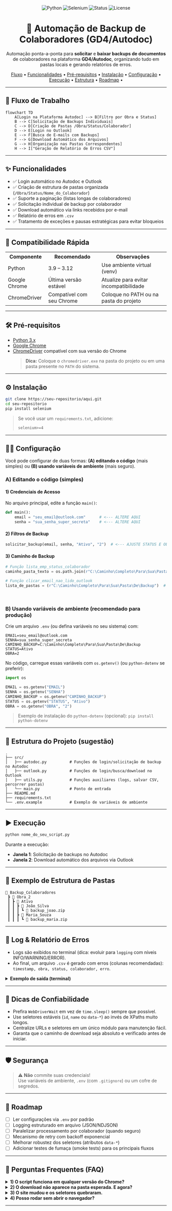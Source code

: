 <!--
  README.md for: Automação de Backup de Colaboradores (GD4/Autodoc)
  Author: Igor (with ChatGPT assistance)
  Tip: This README mixes Markdown + a pinch of HTML for a nicer layout on GitHub.
-->

<p align="center">
  <img src="https://img.shields.io/badge/Python-3.x-blue?logo=python" alt="Python">
  <img src="https://img.shields.io/badge/Selenium-Automation-brightgreen?logo=selenium" alt="Selenium">
  <img src="https://img.shields.io/badge/Status-Em%20Uso-success" alt="Status">
  <img src="https://img.shields.io/badge/License-MIT-lightgrey" alt="License">
</p>

<h1 align="center">🤖 Automação de Backup de Colaboradores (GD4/Autodoc)</h1>

<p align="center">
Automação ponta-a-ponta para <strong>solicitar</strong> e <strong>baixar backups de documentos</strong> de colaboradores na plataforma <strong>GD4/Autodoc</strong>, organizando tudo em pastas locais e gerando relatórios de erros.
</p>

<p align="center">
  <a href="#-fluxo-de-trabalho">Fluxo</a> •
  <a href="#-funcionalidades">Funcionalidades</a> •
  <a href="#-pré-requisitos">Pré-requisitos</a> •
  <a href="#-instalação">Instalação</a> •
  <a href="#-configuração">Configuração</a> •
  <a href="#️-execução">Execução</a> •
  <a href="#-exemplo-de-estrutura-de-pastas">Estrutura</a> •
  <a href="#-roadmap">Roadmap</a> •
</p>

---

## 🧩 Fluxo de Trabalho

```mermaid
flowchart TD
    A[Login na Plataforma Autodoc] --> B[Filtro por Obra e Status]
    B --> C[Solicitação de Backups Individuais]
    C --> D[Criação de Pastas /Obra/Status/Colaborador]
    D --> E[Login no Outlook]
    E --> F[Busca de E-mails com Backups]
    F --> G[Download Automático dos Arquivos]
    G --> H[Organização nas Pastas Correspondentes]
    H --> I["Geração de Relatório de Erros CSV"]

```

---

## ✨ Funcionalidades

- ✅ Login automático no Autodoc e Outlook
- ✅ Criação de estrutura de pastas organizada (`/Obra/Status/Nome_do_Colaborador`)
- ✅ Suporte a paginação (listas longas de colaboradores)
- ✅ Solicitação individual de backup por colaborador
- ✅ Download automático via links recebidos por e-mail
- ✅ Relatório de erros em `.csv`
- ✅ Tratamento de exceções e pausas estratégicas para evitar bloqueios

---

## 🔎 Compatibilidade Rápida

<table>
  <tr>
    <th>Componente</th>
    <th>Recomendado</th>
    <th>Observações</th>
  </tr>
  <tr>
    <td>Python</td>
    <td>3.9 – 3.12</td>
    <td>Use ambiente virtual (venv)</td>
  </tr>
  <tr>
    <td>Google Chrome</td>
    <td>Última versão estável</td>
    <td>Atualize para evitar incompatibilidade</td>
  </tr>
  <tr>
    <td>ChromeDriver</td>
    <td>Compatível com seu Chrome</td>
    <td>Coloque no PATH ou na pasta do projeto</td>
  </tr>
</table>

---

## 🛠 Pré-requisitos

- <a href="https://www.python.org/downloads/">Python 3.x</a>
- <a href="https://www.google.com/chrome/">Google Chrome</a>
- <a href="https://googlechromelabs.github.io/chrome-for-testing/">ChromeDriver</a> compatível com sua versão do Chrome  
  <blockquote>
    <strong>Dica:</strong> Coloque o <code>chromedriver.exe</code> na pasta do projeto ou em uma pasta presente no <code>PATH</code> do sistema.
  </blockquote>

---

## ⚙️ Instalação

```bash
git clone https://seu-repositorio/aqui.git
cd seu-repositorio
pip install selenium
```

> Se você usar um `requirements.txt`, adicione:
>
> ```txt
> selenium>=4
> ```

---

## 🧑‍💻 Configuração

Você pode configurar de duas formas: **(A) editando o código** (mais simples) ou **(B) usando variáveis de ambiente** (mais seguro).

### A) Editando o código (simples)

#### 1) Credenciais de Acesso

No arquivo principal, edite a função `main()`:

```python
def main():
    email = "seu_email@outlook.com"      # <--- ALTERE AQUI
    senha = "sua_senha_super_secreta"    # <--- ALTERE AQUI
```

#### 2) Filtros de Backup

```python
solicitar_backup(email, senha, "Ativo", "2")  # <--- AJUSTE STATUS E OBRA (posição na lista)
```

#### 3) Caminho de Backup

```python
# Função lista_emp_status_colaborador
caminho_pasta_texto = os.path.join(r"C:\Caminho\Completo\Para\Sua\Pasta\De\Backup")

# Função clicar_email_nao_lido_outlook
lista_de_pastas = (r"C:\Caminho\Completo\Para\Sua\Pasta\De\Backup")  # Deve ser o MESMO caminho
```

<br/>

### B) Usando variáveis de ambiente (recomendado para produção)

Crie um arquivo `.env` (ou defina variáveis no seu sistema) com:

```env
EMAIL=seu_email@outlook.com
SENHA=sua_senha_super_secreta
CAMINHO_BACKUP=C:\Caminho\Completo\Para\Sua\Pasta\De\Backup
STATUS=Ativo
OBRA=2
```

No código, carregue essas variáveis com `os.getenv()` (ou `python-dotenv` se preferir):

```python
import os

EMAIL = os.getenv("EMAIL")
SENHA = os.getenv("SENHA")
CAMINHO_BACKUP = os.getenv("CAMINHO_BACKUP")
STATUS = os.getenv("STATUS", "Ativo")
OBRA = os.getenv("OBRA", "2")
```

> Exemplo de instalação do `python-dotenv` (opcional): `pip install python-dotenv`

---

## 🧭 Estrutura do Projeto (sugestão)

```
.
├── src/
│   ├── autodoc.py          # Funções de login/solicitação de backup no Autodoc
│   ├── outlook.py          # Funções de login/busca/download no Outlook
│   ├── utils.py            # Funções auxiliares (logs, salvar CSV, percorrer pastas)
│   └── main.py             # Ponto de entrada
├── README.md
├── requirements.txt
└── .env.example            # Exemplo de variáveis de ambiente
```

---

## ▶️ Execução

```bash
python nome_do_seu_script.py
```

Durante a execução:
- <strong>Janela 1</strong>: Solicitação de backups no Autodoc  
- <strong>Janela 2</strong>: Download automático dos arquivos via Outlook  

---

## 📂 Exemplo de Estrutura de Pastas

```
📂 Backup_Colaboradores
 ┣ 📂 Obra_2
 ┃ ┣ 📂 Ativo
 ┃ ┃ ┣ 📂 João_Silva
 ┃ ┃ ┃ ┗ 📄 backup_joao.zip
 ┃ ┃ ┣ 📂 Maria_Souza
 ┃ ┃ ┃ ┗ 📄 backup_maria.zip
```

---

## 🧾 Log & Relatório de Erros

- Logs são exibidos no terminal (dica: evoluir para `logging` com níveis INFO/WARNING/ERROR).
- Ao final, um arquivo `.csv` é gerado com erros (colunas recomendadas):  
  <code>timestamp, obra, status, colaborador, erro</code>.

<details>
  <summary><strong>Exemplo de saída (terminal)</strong></summary>

```
Processando a página 1 de colaboradores.
Clicou no colaborador: João Silva
Gerando backup... numero João Silva. Aguarde...
Navegando para a página 2...
Foram encontrados 2 erros. Salvando relatório...
Relatório de erros salvo com sucesso em: 'relatorio_de_erros_20250101_120301.csv'
Fechando o navegador.
```
</details>

---

## 🧪 Dicas de Confiabilidade

- Prefira `WebDriverWait` em vez de `time.sleep()` sempre que possível.
- Use seletores estáveis (`id`, `name` ou `data-*`) ao invés de XPaths muito longos.
- Centralize URLs e seletores em um único módulo para manutenção fácil.
- Garanta que o caminho de download seja absoluto e verificado antes de iniciar.

---

## 🛡️ Segurança

> ⚠️ <strong>Não</strong> commite suas credenciais!  
> Use variáveis de ambiente, `.env` (com `.gitignore`) ou um cofre de segredos.

---

## 🧭 Roadmap

- [ ] Ler configurações via `.env` por padrão
- [ ] Logging estruturado em arquivo (JSON/NDJSON)
- [ ] Paralelizar processamento por colaborador (quando seguro)
- [ ] Mecanismo de retry com backoff exponencial
- [ ] Melhorar robustez dos seletores (atributos `data-*`)
- [ ] Adicionar testes de fumaça (smoke tests) para os principais fluxos

---

## 🧐 Perguntas Frequentes (FAQ)

<details>
  <summary><strong>1) O script funciona em qualquer versão do Chrome?</strong></summary>
  Garanta que o <em>ChromeDriver</em> seja compatível com a <em>mesma versão</em> do seu Chrome.
</details>

<details>
  <summary><strong>2) O download não aparece na pasta esperada. E agora?</strong></summary>
  Verifique se o caminho configurado é absoluto e idêntico nas duas funções (criação e leitura), e se há permissões de escrita.
</details>

<details>
  <summary><strong>3) O site mudou e os seletores quebraram.</strong></summary>
  Atualize os seletores no código. Dê preferência a IDs/NAMES fixos ou atributos semânticos.
</details>

<details>
  <summary><strong>4) Posso rodar sem abrir o navegador?</strong></summary>
  É possível usar <em>headless mode</em> no Chrome, mas alguns fluxos podem exigir UI para renderizar elementos dinâmicos.
</details>

---

